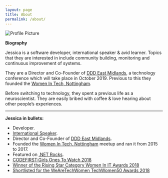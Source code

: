 ```yaml
---
layout: page
title: About
permalink: /about/
---
```


<img src="{{ site.baseurl }}/assets/profile.jpg" title="Profile Picture" class="profile">

**Biography**

Jessica is a software developer, international speaker & avid learner. Topics that they are interested in include community building, monitoring and continuous improvement of systems. 

They are a Director and Co-Founder of <a href="http://dddeastmidlands.com" target="_blank">DDD East Midlands</a>, a technology conference which will take place in October 2019. Previous to this they founded the <a href="https://www.meetup.com/Women-In-Tech-Nottingham/" target="_blank">Women In Tech, Nottingham</a>.

Before switching to technology, they spent a previous life as a neuroscientist. They are easily bribed with coffee & love hearing about other people’s experiences.

---

**Jessica in bullets:**

- Developer.
- <a href="https://noti.st/jesspwhite" target="_blank">International Speaker</a>.
- Director and Co-Founder of <a href="http://dddeastmidlands.com" target="_blank">DDD East Midlands</a>.
- Founded the <a href="https://www.meetup.com/Women-In-Tech-Nottingham/" target="_blank">Women In Tech, Nottingham</a> meetup and ran it from 2015 to 2017.
- Featured on <a href="https://www.dotnetrocks.com/?show=1526" target="_blank">.NET Rocks</a>.
- <a href="https://www.codefirstgirls.org.uk/ones-to-watch-2018.html" target="_blank">CODEFIRST:Girls Ones To Watch 2018</a>
- <a href="https://www.information-age.com/women-awards-2018-winners-revealed-123470601/" target="_blank">Winner of the Rising Star Category Women In IT Awards 2018</a>
- <a href="https://wearetechwomen.wearethecity.com/" target="_blank">Shortlisted for the WeAreTechWomen TechWomen50 Awards 2018</a>




